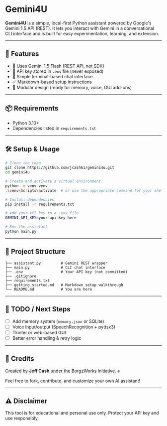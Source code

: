 # Gemini4U

**Gemini4U** is a simple, local-first Python assistant powered by Google's Gemini 1.5 API (REST). It lets you interact with Gemini in a conversational CLI interface and is built for easy experimentation, learning, and extension.

---

## 🚀 Features

- 🔌 Uses Gemini 1.5 Flash (REST API, not SDK)
- 🔐 API key stored in `.env` file (never exposed)
- 💬 Simple terminal-based chat interface
- ✅ Markdown-based setup instructions
- 🧠 Modular design (ready for memory, voice, GUI add-ons)

---

## 📦 Requirements

- Python 3.10+
- Dependencies listed in `requirements.txt`

---

## 🛠 Setup & Usage

```bash
# Clone the repo
git clone https://github.com/jcash61/gemini4u.git
cd gemini4u

# Create and activate a virtual environment
python -m venv venv
.\venv\Scripts\activate  # or use the appropriate command for your shell

# Install dependencies
pip install -r requirements.txt

# Add your API key to a .env file
GEMINI_API_KEY=your-api-key-here

# Run the assistant
python main.py
```

---

## 📁 Project Structure

```
├── assistant.py         # Gemini REST wrapper
├── main.py              # CLI chat interface
├── .env                 # Your API key (not committed)
├── .gitignore
├── requirements.txt
├── getting_started.md   # Markdown setup walkthrough
└── README.md            # You are here
```

---

## 📌 TODO / Next Steps

- [ ] Add memory system (`memory.json` or SQLite)
- [ ] Voice input/output (SpeechRecognition + pyttsx3)
- [ ] Tkinter or web-based GUI
- [ ] Better error handling & retry logic

---

## 🧠 Credits

Created by **Jeff Cash** under the BorgzWorks initiative. ✊

Feel free to fork, contribute, and customize your own AI assistant!

---

## ⚠️ Disclaimer
This tool is for educational and personal use only. Protect your API key and use responsibly.

